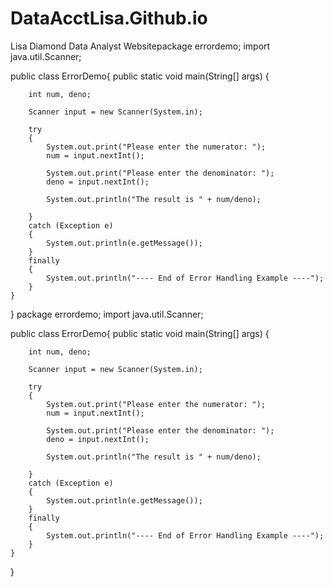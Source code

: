 # DataAcctLisa.Github.io
Lisa Diamond Data Analyst Websitepackage errordemo;
import java.util.Scanner;

public class ErrorDemo{
    public static void main(String[] args) {
        
        int num, deno;
        
        Scanner input = new Scanner(System.in);
        
        try
        {
            System.out.print("Please enter the numerator: ");
            num = input.nextInt();
            
            System.out.print("Please enter the denominator: ");
            deno = input.nextInt();
            
            System.out.println("The result is " + num/deno);
            
        }
        catch (Exception e)
        {
            System.out.println(e.getMessage());
        }
        finally
        {
            System.out.println("---- End of Error Handling Example ----");
        }
    }
}
package errordemo;
import java.util.Scanner;

public class ErrorDemo{
    public static void main(String[] args) {
        
        int num, deno;
        
        Scanner input = new Scanner(System.in);
        
        try
        {
            System.out.print("Please enter the numerator: ");
            num = input.nextInt();
            
            System.out.print("Please enter the denominator: ");
            deno = input.nextInt();
            
            System.out.println("The result is " + num/deno);
            
        }
        catch (Exception e)
        {
            System.out.println(e.getMessage());
        }
        finally
        {
            System.out.println("---- End of Error Handling Example ----");
        }
    }
}

